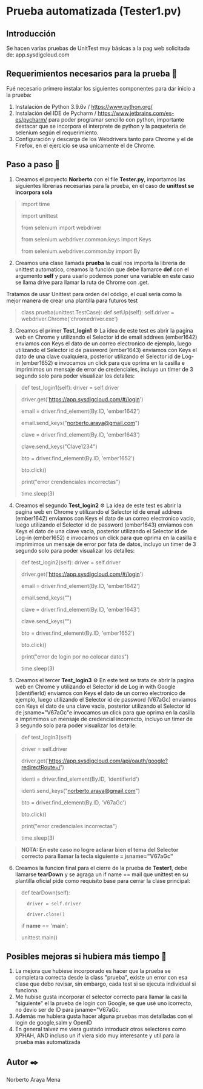 # Prueba automatizada (Tester1.pv)

## Introducción
Se hacen varias pruebas de UnitTest muy básicas a la pag web solicitada de: app.sysdigcloud.com

## Requerimientos necesarios para la prueba 🔧
Fué necesario primero instalar los siguientes componentes para dar inicio a la prueba:
1. Instalación de Python 3.9.6v / https://www.python.org/
2. Instalación del IDE de Pycharm / https://www.jetbrains.com/es-es/pycharm/ para poder programar sencillo con python, importante destacar que se incorpora el interprete de python y la paquetería de selenium según el requerimiento.
3. Configuración y descarga de los Webdrivers tanto para Chrome y el de Firefox, en el ejercicio se usa unicamente el de Chrome.

## Paso a paso 🚀
1. Creamos el proyecto **Norberto** con el file **Tester.py**, importamos las siguientes librerias necesarias para la prueba, en el caso de **unittest se incorpora    sola**

> import time
>
> import unittest
>
> from selenium import webdriver
>
> from selenium.webdriver.common.keys import Keys
>
> from selenium.webdriver.common.by import By

2. Creamos una clase llamada **prueba** la cual nos importa la libreria de unittest automatico, creamos la función que debe llamarce **def** con el argumento **self** y para usarlo podemos poner una variable en este caso se llama drive para llamar la ruta de Chrome con .get.

Tratamos de usar Unittest para orden del código, el cual seria como la mejor manera de crear una plantilla para futuros test

>class prueba(unittest.TestCase):
>   def setUp(self):
>       self.driver = webdriver.Chrome('chromedriver.exe')

3. Creamos el primer **Test_login1** ⚙️
La idea de este test es abrir la pagina web en Chrome y utilizando el Selector id de email addrees (ember1642) enviamos con Keys el dato de un correo electronico de ejemplo, luego utilizando el Selector id de password (ember1643) enviamos con Keys el dato de una clave cualquiera, posterior utilizando el Selector id de Log-in    (ember1652) e invocamos un click para que oprima en la casilla e imprimimos un mensaje de error de credenciales, incluyo un timer de 3 segundo solo para poder        visualizar los detalles:
   
> def test_login1(self):
>    driver = self.driver
>    
>    driver.get('https://app.sysdigcloud.com/#/login')
>    
>    email = driver.find_element(By.ID, 'ember1642')
>    
>    email.send_keys("norberto.araya@gmail.com")
>    
>    clave = driver.find_element(By.ID, 'ember1643')
>    
>    clave.send_keys("Clave1234")
>    
>    bto = driver.find_element(By.ID, 'ember1652')
>    
>    bto.click()
>    
>    print("error crendenciales incorrectas")
>    
>    time.sleep(3)

4. Creamos el segundo **Test_login2** ⚙️
   La idea de este test es abrir la pagina web en Chrome y utilizando el Selector id de email addrees (ember1642) enviamos con Keys el dato de un correo electronico      vacio, luego utilizando el Selector id de password (ember1643) enviamos con Keys el dato de una clave vacia, posterior utilizando el Selector id de Log-in              (ember1652) e invocamos un click para que oprima en la casilla e imprimimos un mensaje de error por fata de datos, incluyo un timer de 3 segundo solo para poder        visualizar los detalles:
   
> def test_login2(self):
>    driver = self.driver
>    
>    driver.get('https://app.sysdigcloud.com/#/login')
>    
>    email = driver.find_element(By.ID, 'ember1642')
>    
>    email.send_keys("")
>    
>    clave = driver.find_element(By.ID, 'ember1643')
>    
>    clave.send_keys("")
>    
>    bto = driver.find_element(By.ID, 'ember1652')
>    
>    bto.click()
>    
>    print("error de login por no colocar datos")
>    
>    time.sleep(3)

5. Creamos el tercer **Test_login3** ⚙️
   En este test se trata de abrir la pagina web en Chrome y utilizando el Selector id de Log in with Google (identifierId) enviamos con Keys el dato de un correo          electronico de ejemplo, luego utilizando el Selector id de password (V67aGc) enviamos con Keys el dato de una clave vacia, posterior utilizando el Selector id de      jsname="V67aGc"e invocamos un click para que oprima en la casilla e imprimimos un mensaje de credencial incorrecto, incluyo un timer de 3 segundo solo para poder      visualizar los detalle:
   
> def test_login3(self)
> 
> driver = self.driver
> 
> driver.get('https://app.sysdigcloud.com/api/oauth/google?redirectRoute=/')
> 
> identi = driver.find_element(By.ID, 'identifierId')
> 
> identi.send_keys("norberto.araya@gmail.com")
> 
> bto = driver.find_element(By.ID, 'V67aGc')
> 
> bto.click()
> 
> print("error credenciales incorrectas")
> 
>time.sleep(3)

> **NOTA: En este caso no logre aclarar bien el tema del Selector correcto para llamar la tecla siguiente = jsname="V67aGc"**

6. Creamos la funcion final para el cierre de la prueba de **Tester1**, debe llamarse **tearDown** y se agraga un if name == mail que unittest en su plantilla oficial pide como requisito base para cerrar la clase principal:

>def tearDown(self):
>
>       driver = self.driver
>       
>       driver.close()
>
>if __name__ == '__main__':
>
>   unittest.main()

## Posibles mejoras si hubiera más tiempo 🔩
1. La mejora que hubiese incorporado es hacer que la prueba se completara correcta desde la class "prueba", existe un error con esa clase que debo revisar, sin       embargo, cada test si se ejecuta individual si funciona.
2. Me hubise gusta incorporar el selector correcto para llamar la casilla "siguiente" el la prueba de login con Google, se que usé uno icorrecto, no devio ser de ID para jsname="V67aGc.
3. Además me hubiera gusta hacer alguna pruebas mas detalladas con el login de google,salm y OpenID
4. En general talvez me viera gustado introducir otros selectores como XPHAH, AND incluso un if viera sido muy interesante y util para la prueba más automatizada

## Autor ✒️
Norberto Araya Mena

